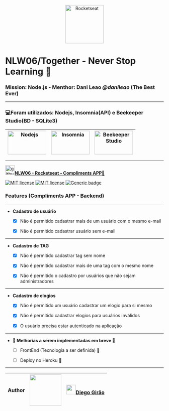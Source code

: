 <p align="center">
<img src = "https://fiqueemcasa.nic.ifrn.edu.br/img/servicos/rock.png" title="Rocketseat" width="122" height="">
</p>

# **NLW06/Together - Never Stop Learning 🚀**

### **Mission: Node.js - Menthor**: Dani Leao *@danileao* (The Best Ever)
---
### **💻Foram utilizados: Nodejs, Insomnia(API) e Beekeeper Studio(BD - SQLite3)**


<img src = "https://nodejs.org/static/images/logo.svg" title="Nodejs" width="122" height="75"> | <img src = "https://insomnia.rest/images/insomnia-logo.svg" title="Insomnia" width="122" height="75"> | <img src = "https://docs.beekeeperstudio.io/bk-logo-yellow-icon.svg" title="Beekeeper Studio" width="122" height="75">
---|---|---
---
[<img src = "https://github.githubassets.com/images/modules/logos_page/Octocat.png" title="github.com/Diego-Girao/NLW06" width="30">**NLW06 - Rocketseat - Compliments APP🚀**](https://github.com/Diego-Girao/NLW06)


[![MIT license](https://img.shields.io/badge/Language-TypeScript-blue.svg)](https://lbesson.mit-license.org/)
[![MIT license](https://img.shields.io/badge/License-MIT-blue.svg)](https://lbesson.mit-license.org/)
[![Generic badge](https://img.shields.io/badge/NWL06/Together-SUCCESS-<COLOR>.svg)](https://shields.io/)



### Features (Compliments APP - Backend)
---
- **Cadastro de usuário**

   - [x] Não é permitido cadastrar mais de um usuário com o mesmo e-mail
    
   - [x] Não é permitido cadastrar usuário sem e-mail
---

- **Cadastro de TAG**

   - [x] Não é permitido cadastrar tag sem nome

   - [x] Não é permitido cadastrar mais de uma tag com o mesmo nome

   - [x] Não é permitido o cadastro por usuários que não sejam administradores
---
- **Cadastro de elogios**

   - [X] Não é permitido um usuário cadastrar um elogio para si mesmo

   - [X] Não é permitido cadastrar elogios para usuários inválidos

   - [X] O usuário precisa estar autenticado na aplicação
---
- **🚧 Melhorias a serem implementadas em breve 🚧**

   - [ ] FrontEnd (Tecnologia a ser definida) 🚧

   - [ ] Deploy no Heroku 🚧

---


**Author** | <img src = "https://avatars.githubusercontent.com/u/70491871?v=4" width="100"> | [<img src = "https://github.githubassets.com/images/modules/logos_page/Octocat.png" width="30">**Diego Girão**](https://github.com/Diego-Girao)
----------|-----------|------




<!-- 
<img src = "https://i.ytimg.com/vi/ITd6G5p3u-c/maxresdefault_live.jpg" title="NLW06 - Rocketseat" width="300"> -->




